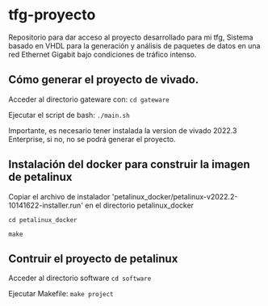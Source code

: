 # tfg-proyecto
Repositorio para dar acceso al proyecto desarrollado para mi tfg, Sistema basado en VHDL para la generación y análisis de paquetes de datos en una red Ethernet Gigabit bajo condiciones de tráfico intenso.

## Cómo generar el proyecto de vivado.
Acceder al directorio gateware con:
```cd gateware```

Ejecutar el script de bash:
```./main.sh```

Importante, es necesario tener instalada la version de vivado 2022.3 Enterprise, si no, no se podrá generar el proyecto.

## Instalación del docker para construir la imagen de petalinux

Copiar el archivo de instalador 'petalinux_docker/petalinux-v2022.2-10141622-installer.run' en el directorio petalinux_docker

```cd petalinux_docker```

```make```

## Contruir el proyecto de petalinux

Acceder al directorio software
```cd software```

Ejecutar Makefile:
```make project```